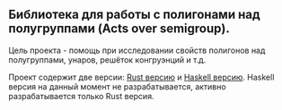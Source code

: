 ## Библиотека для работы с полигонами над полугруппами (Acts over semigroup).

Цель проекта - помощь при исследовании свойств полигонов над полугруппами, унаров, решёток конгруэнций и т.д.

Проект содержит две версии: [Rust версию](https://github.com/pmalex/congruencer/tree/rust_version) и [Haskell версию](https://github.com/pmalex/congruencer/tree/haskell_version).
Haskell версия на данный момент не разрабатывается, активно разрабатывается только Rust версия.
